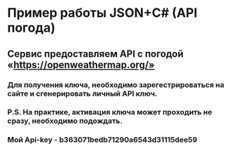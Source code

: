 # Пример работы JSON+C# (API погода)
## Сервис предоставляем API с погодой «https://openweathermap.org/»
### Для получения ключа, необходимо зарегестрироваться на сайте и сгенерировать личный API ключ.
### P.S. На практике, активация ключа может проходить не сразу, необходимо подождать.
### Мой Api-key - b363071bedb71290a6543d31115dee59
